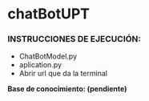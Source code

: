 # chatBotUPT
### INSTRUCCIONES DE EJECUCIÓN:
  - ChatBotModel.py
  - aplication.py
  - Abrir url que da la terminal
  
  
**Base de conocimiento: (pendiente)**
